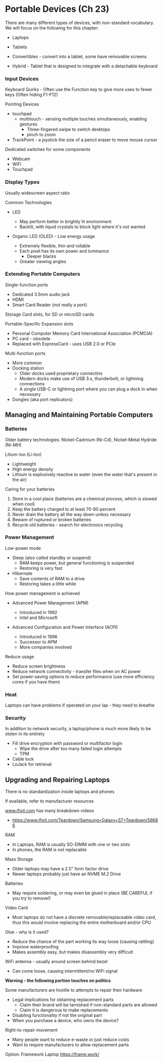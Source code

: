 # Portable Devices (Ch 23)

There are many different types of devices, with non-standard vocabulary. We will focus on the following for this chapter:

* Laptops

* Tablets

* Convertibles - convert into a tablet, some have removable screens

* Hybrid - Tablet that is designed to integrate with a detachable keyboard

### Input Devices

Keyboard Quirks - Often use the Function key to give more uses to fewer keys (Often hiding F1-F12)

Pointing Devices

* touchpad
  * multitouch - sensing multiple touches simultaneously, enabling gestures 
    * Three-fingered swipe to switch desktops
    * pinch to zoom
* TrackPoint - a joystick the size of a pencil eraser to move mouse cursor

Dedicated switches for some components

* Webcam
* WiFi
* Touchpad

### Display Types

Usually widescreen aspect ratio

Common Technologies

* LED
  * May perform better in brightly lit environment
  * Backlit, with liquid crystals to block light where it's not wanted

* Organic LED (OLED) - Low energy usage
  * Extremely flexible, thin and rollable
  * Each pixel has its own power and luminance
    * Deeper blacks
  * Greater viewing angles

### Extending Portable Computers

Single-function ports

* Dedicated 3.5mm audio jack
* HDMI
* Smart Card Reader (not really a port)

Storage Card slots, for SD or microSD cards

Portable-Specific Expansion slots

* Personal Computer Memory Card International Association (PCMCIA)
* PC card - obsolete
* Replaced with ExpressCard - uses USB 2.0 or PCIe

Multi-function ports

* More common
* Docking station
  * Older docks used proprietary connectins
  * Modern docks make use of USB 3.x, thunderbolt, or lightning connections
  * A single USB-C or lightning port where you can plug a dock in when necessary
* Dongles (aka port replicators)

## Managing and Maintaining Portable Computers

### Batteries

Older battery technologies: Nickel-Cadmium (Ni-Cd), Nickel-Metal Hydride (Ni-MH)

Litium-Ion (Li-Ion)

* Lightweight
* High energy density
* Lithium is explosively reactive to water (even the water that's present in the air)

Caring for your batteries

1. Store in a cool place (batteries are a chemical process, which is slowed when cool)
2. Keep the battery charged to at least 70-80 percent
3. Never drain the battery all the way down unless necessary
4. Beware of ruptured or broken batteries
5. Recycle old batteries - search for electronics recycling

### Power Management

Low-power mode

* Sleep (also called standby or suspend)
  * RAM keeps power, but general functioning is suspended
  * Restoring is very fast
* Hibernate
  * Save contents of RAM to a drive
  * Restoring takes a little while

How power management is achieved

* Advanced Power Management (APM)
  * Introduced in 1992
  * Intel and Microsoft

* Advanced Configuration and Power Interface (ACPI)
  * Introduced in 1996
  * Successor to APM
  * More companies involved

Reduce usage

* Reduce screen brightness
* Reduce network connectivity - transfer files when on AC power
* Set power-saving options to reduce performance (use more efficiency cores if you have them)

### Heat

Laptops can have problems if operated on your lap - they need to breathe

### Security

In addition to network security, a laptop/phone is much more likely to be stolen in its entirety

* Fill drive encryption with password or multifactor login
  * Wipe the drive after too many failed login attempts
  * TPM
* Cable lock
* LoJack for retrieval

## Upgrading and Repairing Laptops

There is no standardization inside laptops and phones

If available, refer to manufacturer resources

www.ifixit.com has many breakdown videos

* https://www.ifixit.com/Teardown/Samsung+Galaxy+S7+Teardown/56686

RAM

* In Laptops, RAM is usually SO-DIMM with one or two slots
* In phones, the RAM is not replacable

Mass Storage

* Older laptops may have a 2.5" form factor drive
* Newer laptops probably just have an NVME M.2 Drive

Batteries

* May require soldering, or may even be glued in place (BE CAREFUL if you try to remove!)

Video Card

* Most laptops do not have a discrete removable/replaceable video card, thus this would involve replacing the entire motherboard and/or CPU

Glue - why is it used?

* Reduce the chance of the part working its way loose (causing rattling)
* Improve waterproofing
* Makes assembly easy, but makes disassembly very difficult

WiFi antenna - usually around screen behind bezel

* Can come loose, causing intermittent/no WiFi signal

**Warning - the following portion touches on politics**

Some manufacturers are hostile to attempts to repair their hardware

* Legal implications for obtaining replacement parts
  * Claim their brand will be tarnished if non-standard parts are allowed
  * Claim it is dangerous to make replacements
* Disabling functionality if not the original part
* When you purchase a device, who owns the device?

Right-to-repair movement

* Many people want to reduce e-waste or just reduce costs
* Want to require manufacturers to allow replacement parts

Option: Framework Laptop https://frame.work/
